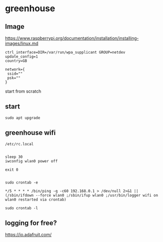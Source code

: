 # greenhouse

## Image

https://www.raspberrypi.org/documentation/installation/installing-images/linux.md

```
ctrl_interface=DIR=/var/run/wpa_supplicant GROUP=netdev
update_config=1
country=GB

network={
 ssid=""
 psk=""
}

```


start from scratch

## start

`sudo apt upgrade`

## greenhouse wifi

`/etc/rc.local`

```

sleep 30
iwconfig wlan0 power off

exit 0

```



```

sudo crontab -e

*/5 * * * * /bin/ping -q -c60 192.168.0.1 > /dev/null 2>&1 || (/sbin/ifdown --force wlan0 ;/sbin/ifup wlan0 ;/usr/bin/logger wifi on wlan0 restarted via crontab)

sudo crontab -l

```


## logging for free?

https://io.adafruit.com/
